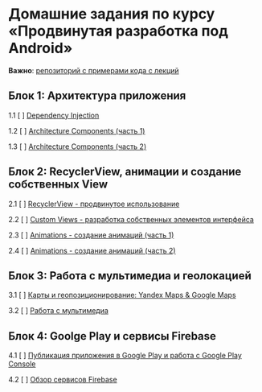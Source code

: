 # Домашние задания по курсу «Продвинутая разработка под Android»

**Важно**: [репозиторий с примерами кода с лекций](https://github.com/netology-code/andad-code)

## Блок 1: Архитектура приложения

1.1 [ ] [Dependency Injection](01_di)

1.2 [ ] [Architecture Components (часть 1)](02_arch)

1.3 [ ] [Architecture Components (часть 2)](03_arch)

## Блок 2: RecyclerView, анимации и создание собственных View

2.1 [ ] [RecyclerView - продвинутое использование](04_recycler)

2.2 [ ] [Custom Views - разработка собственных элементов интерфейса](05_views)

2.3 [ ] [Animations - создание анимаций (часть 1)](06_animations)

2.4 [ ] [Animations - создание анимаций (часть 2)](07_animations)


## Блок 3: Работа с мультимедиа и геолокацией

3.1 [ ] [Карты и геопозиционирование: Yandex Maps & Google Maps](08_maps)

3.2 [ ] [Работа с мультимедиа](09_multimedia)

## Блок 4: Goolge Play и сервисы Firebase

4.1 [ ] [Публикация приложения в Google Play и работа с Google Play Console](10_googleplay)

4.2 [ ] [Обзор сервисов Firebase](11_firebase)

